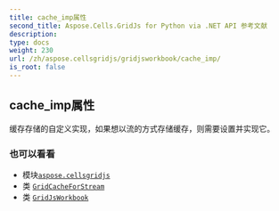 ```yaml
---
title: cache_imp属性
second_title: Aspose.Cells.GridJs for Python via .NET API 参考文献
description:
type: docs
weight: 230
url: /zh/aspose.cellsgridjs/gridjsworkbook/cache_imp/
is_root: false
---
```

## cache_imp属性


缓存存储的自定义实现，如果想以流的方式存储缓存，则需要设置并实现它。

### 也可以看看
* 模块[`aspose.cellsgridjs`](../../)
* 类 [`GridCacheForStream`](/cells/python-net/zh/aspose.cellsgridjs/gridcacheforstream)
* 类 [`GridJsWorkbook`](/cells/python-net/zh/aspose.cellsgridjs/gridjsworkbook)
